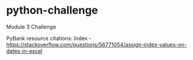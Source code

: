 # python-challenge
Module 3 Challenge

PyBank resource citations:
Index - https://stackoverflow.com/questions/56771054/assign-index-values-on-dates-in-excel
